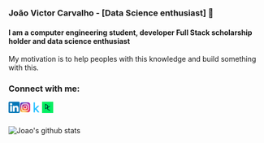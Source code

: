 ### João Victor Carvalho - [Data Science enthusiast] 👋
#### I am a computer engineering student, developer Full Stack scholarship holder and data science enthusiast
My motivation is to help peoples with this knowledge and build something with this.

### Connect with me:

[<img align="left"  width="22px" src="https://github.com/joaocarvoli/joaocarvoli/blob/main/logo/174857.png" />][linkedin]
[<img align="left" alt="joaocarvoli | Instagram" width="22px" src="https://github.com/joaocarvoli/joaocarvoli/blob/main/logo/580b57fcd9996e24bc43c521.png" />][instagram]
[<img align="left" alt="joaocarvoli | Kaggle" width="22px" src="https://github.com/joaocarvoli/joaocarvoli/blob/main/logo/189_Kaggle_logo_logos-512.png" />][kaggle]
[<img align="left" alt="joaocarvoli | Data-Camp" width="22px" src="https://github.com/joaocarvoli/joaocarvoli/blob/main/logo/datacamp-sq.png" />][datacamp]

<br />
<br />

![Joao's github stats](https://github-readme-stats.vercel.app/api?username=joaocarvoli)

[instagram]: https://www.instagram.com/joaocarvoli/
[linkedin]: https://www.linkedin.com/in/joaocarvoli/
[kaggle]: https://www.kaggle.com/jvcarvoli/
[datacamp]: https://www.datacamp.com/profile/joaocarvoli/
